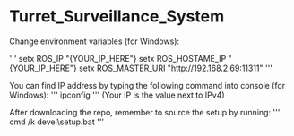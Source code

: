 # Turret_Surveillance_System

Change environment variables (for Windows):

'''
setx ROS_IP "{YOUR_IP_HERE"}
setx ROS_HOSTAME_IP "{YOUR_IP_HERE"}
setx ROS_MASTER_URI "http://192.168.2.69:11311"
'''

You can find IP address by typing the following command into console (for Windows):
'''
ipconfig
'''
(Your IP is the value next to IPv4)

After downloading the repo, remember to source the setup by running:
'''
cmd /k devel\setup.bat
'''
